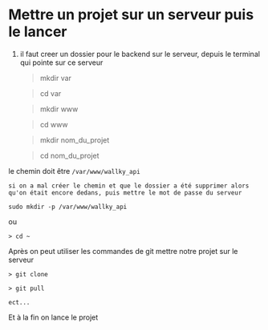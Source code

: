 # Mettre un projet sur un serveur puis le lancer


1) il faut creer un dossier pour le backend sur le serveur, depuis le terminal qui pointe sur ce serveur

    > mkdir var

    > cd var

    > mkdir www

    > cd www

    > mkdir nom_du_projet

    > cd nom_du_projet

le chemin doit être `/var/www/wallky_api`

    si on a mal créer le chemin et que le dossier a été supprimer alors qu'on était encore dedans, puis mettre le mot de passe du serveur
    
    sudo mkdir -p /var/www/wallky_api

ou 

    > cd ~

Après on peut utiliser les commandes de git mettre notre projet sur le serveur

    > git clone

    > git pull

    ect...


Et à la fin on lance le projet